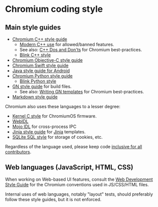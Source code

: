 # Chromium coding style

## Main style guides

*   [Chromium C++ style guide](c++/c++.md)
    *   [Modern C++ use](c++/c++-features.md) for allowed/banned features.
    *   See also: [C++ Dos and Don'ts](c++/c++-dos-and-donts.md) for Chromium
        best-practices.
    *   [Blink C++ style](c++/blink-c++.md)
*   [Chromium Objective-C style guide](objective-c/objective-c.md)
*   [Chromium Swift style guide](swift/swift.md)
*   [Java style guide for Android](java/java.md)
*   [Chromium Python style guide](python/python.md)
    *   [Blink Python style](python/blink-python.md)
*   [GN style guide](https://gn.googlesource.com/gn/+/main/docs/style_guide.md)
    for build files.
    *   See also: [Writing GN templates](../build/docs/writing_gn_templates.md)
        for Chromium best-practices.
*   [Markdown style guide](markdown/markdown.md)

Chromium also uses these languages to a lesser degree:

*   [Kernel C style](https://www.kernel.org/doc/html/latest/process/coding-style.html)
    for ChromiumOS firmware.
*   [WebIDL](https://www.chromium.org/blink/webidl/#syntax)
*   [Mojo IDL](../docs/security/mojo.md) for cross-process IPC
*   [Jinja style guide](https://sites.google.com/a/chromium.org/dev/developers/jinja#TOC-Style)
    for [Jinja](https://sites.google.com/a/chromium.org/dev/developers/jinja)
    templates.
*   [SQLite SQL style](../sql/README.md#SQL-style) for storage of cookies, etc.

Regardless of the language used, please keep code
[inclusive for all contributors](inclusive_code.md).

## Web languages (JavaScript, HTML, CSS)

When working on Web-based UI features, consult the
[Web Development Style Guide](web/web.md) for the Chromium conventions used in
JS/CSS/HTML files.

Internal uses of web languages, notably "layout" tests, should preferably follow
these style guides, but it is not enforced.
